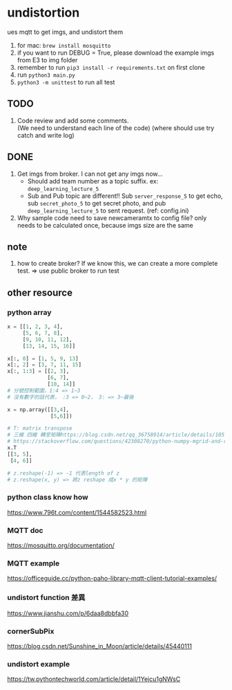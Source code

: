 # undistortion

ues mqtt to get imgs, and undistort them

1. for mac: `brew install mosquitto`
2. if you want to run DEBUG = True, please download the example imgs from E3 to img folder
3. remember to run `pip3 install -r requirements.txt` on first clone
4. run `python3 main.py`
5. `python3 -m unittest` to run all test

## TODO

1. Code review and add some comments.  
   (We need to understand each line of the code)
   (where should use try catch and write log)

## DONE

1. Get imgs from broker. I can not get any imgs now...
   * Should add team number as a topic suffix. ex: `deep_learning_lecture_5`
   * Sub and Pub topic are different!! Sub `server_response_5` to get echo, sub `secret_photo_5` to get secret photo, and pub `deep_learning_lecture_5` to sent request. (ref: config.ini)
2. Why sample code need to save newcameramtx to config file? only needs to be calculated once, because imgs size are the same

## note

1. how to create broker? If we know this, we can create a more complete test.
   => use public broker to run test

## other resource

### python array

```python
x = [[1, 2, 3, 4],
     [5, 6, 7, 8],
     [9, 10, 11, 12],
     [13, 14, 15, 16]]

x[:, 0] = [1, 5, 9, 13]
x[:, 2] = [3, 7, 11, 15]
x[:, 1:3] = [[2, 3],
             [6, 7],
             [10, 14]]
# 分號控制範圍，1:4 => 1~3
# 沒有數字的話代表， :3 => 0~2， 3: => 3~最後

x = np.array([[3,4],
              [5,6]])

# T: matrix transpose
# 三維 四維 轉至矩陣https://blog.csdn.net/qq_36758914/article/details/105488508
# https://stackoverflow.com/questions/42308270/python-numpy-mgrid-and-reshape
x.T
[[3, 5],
 [4, 6]]

# z.reshape(-1) => -1 代表length of z
# z.reshape(x, y) => 將z reshape 成x * y 的矩陣

```

### python class know how

https://www.796t.com/content/1544582523.html

### MQTT doc

https://mosquitto.org/documentation/

### MQTT example

https://officeguide.cc/python-paho-library-mqtt-client-tutorial-examples/

### undistort function 差異

https://www.jianshu.com/p/6daa8dbbfa30

### cornerSubPix

https://blog.csdn.net/Sunshine_in_Moon/article/details/45440111

### undistort example

https://tw.pythontechworld.com/article/detail/1Yejcu1gNWsC